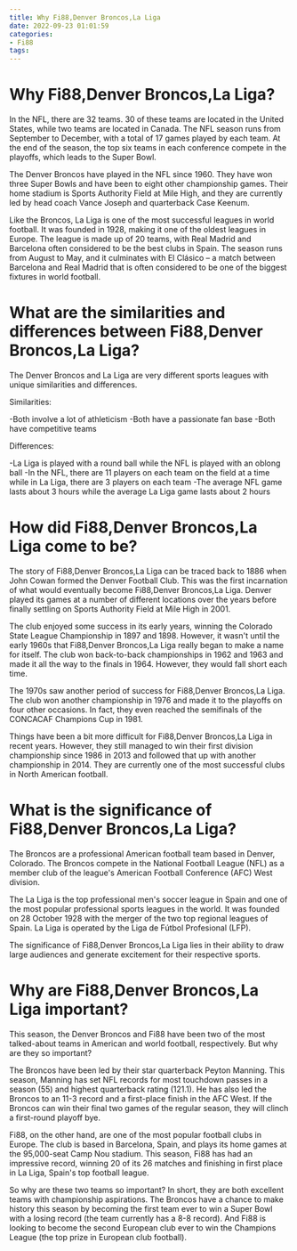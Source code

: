 ```yaml
---
title: Why Fi88,Denver Broncos,La Liga
date: 2022-09-23 01:01:59
categories:
- Fi88
tags:
---
```



#  Why Fi88,Denver Broncos,La Liga?

In the NFL, there are 32 teams. 30 of these teams are located in the United States, while two teams are located in Canada. The NFL season runs from September to December, with a total of 17 games played by each team. At the end of the season, the top six teams in each conference compete in the playoffs, which leads to the Super Bowl.

The Denver Broncos have played in the NFL since 1960. They have won three Super Bowls and have been to eight other championship games. Their home stadium is Sports Authority Field at Mile High, and they are currently led by head coach Vance Joseph and quarterback Case Keenum.

Like the Broncos, La Liga is one of the most successful leagues in world football. It was founded in 1928, making it one of the oldest leagues in Europe. The league is made up of 20 teams, with Real Madrid and Barcelona often considered to be the best clubs in Spain. The season runs from August to May, and it culminates with El Clásico – a match between Barcelona and Real Madrid that is often considered to be one of the biggest fixtures in world football.

#  What are the similarities and differences between Fi88,Denver Broncos,La Liga?

The Denver Broncos and La Liga are very different sports leagues with unique similarities and differences.

Similarities: 

-Both involve a lot of athleticism 
-Both have a passionate fan base 
-Both have competitive teams 

Differences: 

-La Liga is played with a round ball while the NFL is played with an oblong ball 
-In the NFL, there are 11 players on each team on the field at a time while in La Liga, there are 3 players on each team 
-The average NFL game lasts about 3 hours while the average La Liga game lasts about 2 hours

#  How did Fi88,Denver Broncos,La Liga come to be?

The story of Fi88,Denver Broncos,La Liga can be traced back to 1886 when John Cowan formed the Denver Football Club. This was the first incarnation of what would eventually become Fi88,Denver Broncos,La Liga. Denver played its games at a number of different locations over the years before finally settling on Sports Authority Field at Mile High in 2001.

The club enjoyed some success in its early years, winning the Colorado State League Championship in 1897 and 1898. However, it wasn't until the early 1960s that Fi88,Denver Broncos,La Liga really began to make a name for itself. The club won back-to-back championships in 1962 and 1963 and made it all the way to the finals in 1964. However, they would fall short each time.

The 1970s saw another period of success for Fi88,Denver Broncos,La Liga. The club won another championship in 1976 and made it to the playoffs on four other occasions. In fact, they even reached the semifinals of the CONCACAF Champions Cup in 1981.

Things have been a bit more difficult for Fi88,Denver Broncos,La Liga in recent years. However, they still managed to win their first division championship since 1986 in 2013 and followed that up with another championship in 2014. They are currently one of the most successful clubs in North American football.

#  What is the significance of Fi88,Denver Broncos,La Liga?

The Broncos are a professional American football team based in Denver, Colorado. The Broncos compete in the National Football League (NFL) as a member club of the league's American Football Conference (AFC) West division.

The La Liga is the top professional men's soccer league in Spain and one of the most popular professional sports leagues in the world. It was founded on 28 October 1928 with the merger of the two top regional leagues of Spain. La Liga is operated by the Liga de Fútbol Profesional (LFP).

The significance of Fi88,Denver Broncos,La Liga lies in their ability to draw large audiences and generate excitement for their respective sports.

#  Why are Fi88,Denver Broncos,La Liga important?

This season, the Denver Broncos and Fi88 have been two of the most talked-about teams in American and world football, respectively. But why are they so important?

The Broncos have been led by their star quarterback Peyton Manning. This season, Manning has set NFL records for most touchdown passes in a season (55) and highest quarterback rating (121.1). He has also led the Broncos to an 11-3 record and a first-place finish in the AFC West. If the Broncos can win their final two games of the regular season, they will clinch a first-round playoff bye.

Fi88, on the other hand, are one of the most popular football clubs in Europe. The club is based in Barcelona, Spain, and plays its home games at the 95,000-seat Camp Nou stadium. This season, Fi88 has had an impressive record, winning 20 of its 26 matches and finishing in first place in La Liga, Spain's top football league.

So why are these two teams so important? In short, they are both excellent teams with championship aspirations. The Broncos have a chance to make history this season by becoming the first team ever to win a Super Bowl with a losing record (the team currently has a 8-8 record). And Fi88 is looking to become the second European club ever to win the Champions League (the top prize in European club football).